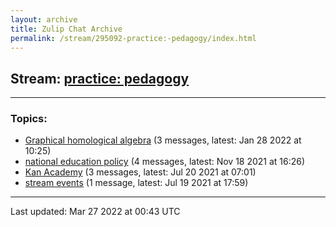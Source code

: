 ```yaml
---
layout: archive
title: Zulip Chat Archive
permalink: /stream/295092-practice:-pedagogy/index.html
---
```


## Stream: [practice: pedagogy](https://mattecapu.github.io/ct-zulip-archive/stream/295092-practice:-pedagogy/index.html)
---

### Topics:

* [Graphical homological algebra](topic/topic_Graphical.20homological.20algebra.html) (3 messages, latest: Jan 28 2022 at 10:25)
* [national education policy](topic/topic_national.20education.20policy.html) (4 messages, latest: Nov 18 2021 at 16:26)
* [Kan Academy](topic/topic_Kan.20Academy.html) (3 messages, latest: Jul 20 2021 at 07:01)
* [stream events](topic/topic_stream.20events.html) (1 message, latest: Jul 19 2021 at 17:59)

<hr><p>Last updated: Mar 27 2022 at 00:43 UTC</p>